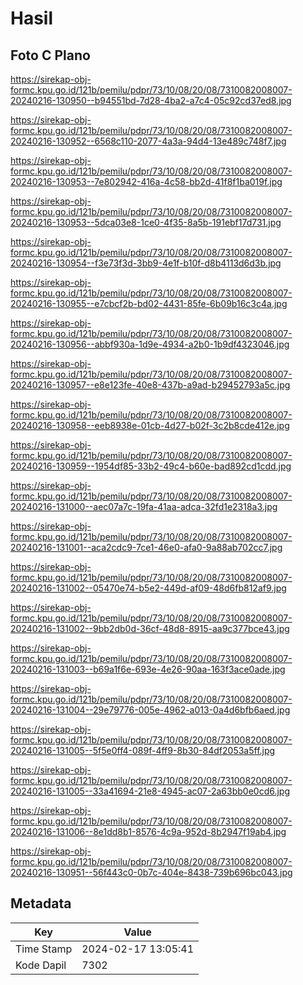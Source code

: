 # Hasil

## Foto C Plano

https://sirekap-obj-formc.kpu.go.id/121b/pemilu/pdpr/73/10/08/20/08/7310082008007-20240216-130950--b94551bd-7d28-4ba2-a7c4-05c92cd37ed8.jpg

https://sirekap-obj-formc.kpu.go.id/121b/pemilu/pdpr/73/10/08/20/08/7310082008007-20240216-130952--6568c110-2077-4a3a-94d4-13e489c748f7.jpg

https://sirekap-obj-formc.kpu.go.id/121b/pemilu/pdpr/73/10/08/20/08/7310082008007-20240216-130953--7e802942-416a-4c58-bb2d-41f8f1ba019f.jpg

https://sirekap-obj-formc.kpu.go.id/121b/pemilu/pdpr/73/10/08/20/08/7310082008007-20240216-130953--5dca03e8-1ce0-4f35-8a5b-191ebf17d731.jpg

https://sirekap-obj-formc.kpu.go.id/121b/pemilu/pdpr/73/10/08/20/08/7310082008007-20240216-130954--f3e73f3d-3bb9-4e1f-b10f-d8b4113d6d3b.jpg

https://sirekap-obj-formc.kpu.go.id/121b/pemilu/pdpr/73/10/08/20/08/7310082008007-20240216-130955--e7cbcf2b-bd02-4431-85fe-6b09b16c3c4a.jpg

https://sirekap-obj-formc.kpu.go.id/121b/pemilu/pdpr/73/10/08/20/08/7310082008007-20240216-130956--abbf930a-1d9e-4934-a2b0-1b9df4323046.jpg

https://sirekap-obj-formc.kpu.go.id/121b/pemilu/pdpr/73/10/08/20/08/7310082008007-20240216-130957--e8e123fe-40e8-437b-a9ad-b29452793a5c.jpg

https://sirekap-obj-formc.kpu.go.id/121b/pemilu/pdpr/73/10/08/20/08/7310082008007-20240216-130958--eeb8938e-01cb-4d27-b02f-3c2b8cde412e.jpg

https://sirekap-obj-formc.kpu.go.id/121b/pemilu/pdpr/73/10/08/20/08/7310082008007-20240216-130959--1954df85-33b2-49c4-b60e-bad892cd1cdd.jpg

https://sirekap-obj-formc.kpu.go.id/121b/pemilu/pdpr/73/10/08/20/08/7310082008007-20240216-131000--aec07a7c-19fa-41aa-adca-32fd1e2318a3.jpg

https://sirekap-obj-formc.kpu.go.id/121b/pemilu/pdpr/73/10/08/20/08/7310082008007-20240216-131001--aca2cdc9-7ce1-46e0-afa0-9a88ab702cc7.jpg

https://sirekap-obj-formc.kpu.go.id/121b/pemilu/pdpr/73/10/08/20/08/7310082008007-20240216-131002--05470e74-b5e2-449d-af09-48d6fb812af9.jpg

https://sirekap-obj-formc.kpu.go.id/121b/pemilu/pdpr/73/10/08/20/08/7310082008007-20240216-131002--9bb2db0d-36cf-48d8-8915-aa9c377bce43.jpg

https://sirekap-obj-formc.kpu.go.id/121b/pemilu/pdpr/73/10/08/20/08/7310082008007-20240216-131003--b69a1f6e-693e-4e26-90aa-163f3ace0ade.jpg

https://sirekap-obj-formc.kpu.go.id/121b/pemilu/pdpr/73/10/08/20/08/7310082008007-20240216-131004--29e79776-005e-4962-a013-0a4d6bfb6aed.jpg

https://sirekap-obj-formc.kpu.go.id/121b/pemilu/pdpr/73/10/08/20/08/7310082008007-20240216-131005--5f5e0ff4-089f-4ff9-8b30-84df2053a5ff.jpg

https://sirekap-obj-formc.kpu.go.id/121b/pemilu/pdpr/73/10/08/20/08/7310082008007-20240216-131005--33a41694-21e8-4945-ac07-2a63bb0e0cd6.jpg

https://sirekap-obj-formc.kpu.go.id/121b/pemilu/pdpr/73/10/08/20/08/7310082008007-20240216-131006--8e1dd8b1-8576-4c9a-952d-8b2947f19ab4.jpg

https://sirekap-obj-formc.kpu.go.id/121b/pemilu/pdpr/73/10/08/20/08/7310082008007-20240216-130951--56f443c0-0b7c-404e-8438-739b696bc043.jpg


## Metadata

| Key        | Value               |
| ---------- | ------------------- |
| Time Stamp | 2024-02-17 13:05:41 |
| Kode Dapil | 7302                |



